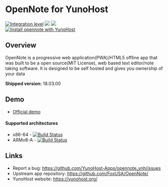 # OpenNote for YunoHost

[![Integration level](https://dash.yunohost.org/integration/opennote.svg)](https://dash.yunohost.org/appci/app/opennote) ![](https://ci-apps.yunohost.org/ci/badges/opennote.status.svg) ![](https://ci-apps.yunohost.org/ci/badges/opennote.maintain.svg)  
[![Install opennote with YunoHost](https://install-app.yunohost.org/install-with-yunohost.png)](https://install-app.yunohost.org/?app=opennote)

## Overview
OpenNote is a progressive web application(PWA)/HTML5 offline app that was built to be a open source(MIT License), web based text editor/note taking software. It is designed to be self hosted and gives you ownership of your data

**Shipped version:** 18.03.00

## Demo

* [Official demo](https://foxusa.github.io/OpenNote/OpenNote/#/folder)

#### Supported architectures

* x86-64 - [![Build Status](https://ci-apps.yunohost.org/ci/logs/opennote%20%28Apps%29.svg)](https://ci-apps.yunohost.org/ci/apps/opennote/)
* ARMv8-A - [![Build Status](https://ci-apps-arm.yunohost.org/ci/logs/opennote%20%28Apps%29.svg)](https://ci-apps-arm.yunohost.org/ci/apps/opennote/)

## Links

 * Report a bug: https://github.com/YunoHost-Apps/opennote_ynh/issues
 * Upstream app repository: https://github.com/FoxUSA/OpenNote/
 * YunoHost website: https://yunohost.org/
